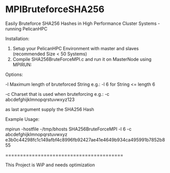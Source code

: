 # MPIBruteforceSHA256

Easily Bruteforce SHA256 Hashes in High Performance Cluster Systems - running PelicanHPC

Installation:

1. Setup your PelicanHPC Environment with master and slaves (recommended Size < 50 Systems) 
2. Compile SHA256BruteForceMPI.c and run it on MasterNode using MPIRUN:

Options:

-l Maximum length of bruteforced String e.g.: -l 6 for String <= length 6

-c Charset that is used when bruteforcing e.g.: -c abcdefghijklmnopqrstuvwxyz123

as last argument supply the SHA256 Hash



Example Usage:

mpirun -hostfile -/tmp/bhosts SHA256BruteForceMPI -l 6 -c abcdefghijklmnopqrstuvwxyz e3b0c44298fc1c149afbf4c8996fb92427ae41e4649b934ca495991b7852b855


========================================

This Project is WiP and needs optimization
